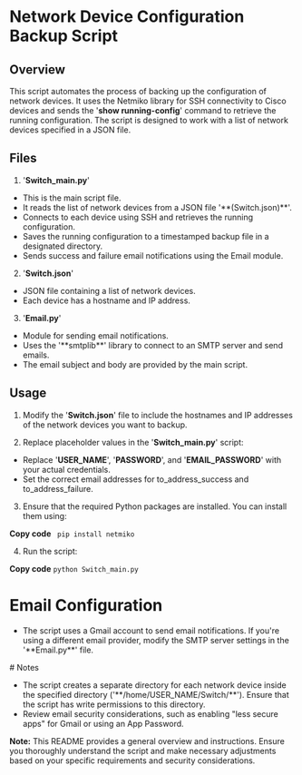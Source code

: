 # Network Device Configuration Backup Script

## Overview
This script automates the process of backing up the configuration of network devices. It uses the Netmiko library for SSH connectivity to Cisco devices and sends the '**show running-config**' command to retrieve the running configuration. The script is designed to work with a list of network devices specified in a JSON file.

## Files
1. '**Switch_main.py**'
<ul>
<li> This is the main script file.</li>
<li> It reads the list of network devices from a JSON file '**(Switch.json)**'.</li>
<li> Connects to each device using SSH and retrieves the running configuration.</li>
<li> Saves the running configuration to a timestamped backup file in a designated directory.</li>
<li> Sends success and failure email notifications using the Email module.</li>
</ul>

2. '**Switch.json**'
<ul> 
<li> JSON file containing a list of network devices.</li>
<li> Each device has a hostname and IP address.</li>
</ul>
 
3. '**Email.py**'
<ul>
<li> Module for sending email notifications.</li>
<li> Uses the '**smtplib**' library to connect to an SMTP server and send emails.</li> 
<li>The email subject and body are provided by the main script.</li>
</ul>

## Usage
1. Modify the '**Switch.json**' file to include the hostnames and IP addresses of the network devices you want to backup.

2. Replace placeholder values in the '**Switch_main.py**' script:
<ul>
<li> Replace '<strong>USER_NAME</strong>', '<strong>PASSWORD</strong>', and '<strong>EMAIL_PASSWORD</strong>' with your actual credentials.</li>
<li> Set the correct email addresses for to_address_success and to_address_failure.</li>
</ul>

3. Ensure that the required Python packages are installed. You can install them using:

**Copy code**
<code> pip install netmiko</code>

4. Run the script:

**Copy code**
<code>python Switch_main.py</code>

# Email Configuration
<ul>
<li>The script uses a Gmail account to send email notifications. If you're using a different email provider, modify the SMTP server settings in the '**Email.py**' file.</li>
</ul>
# Notes
<ul>
<li> The script creates a separate directory for each network device inside the specified directory ('**/home/USER_NAME/Switch/**'). Ensure that the script has write permissions to this directory.
<li> Review email security considerations, such as enabling "less secure apps" for Gmail or using an App Password.</li>
</ul>

**Note:** This README provides a general overview and instructions. Ensure you thoroughly understand the script and make necessary adjustments based on your specific requirements and security considerations.